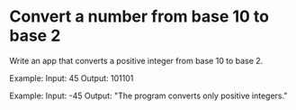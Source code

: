 # Convert a number from base 10 to base 2
Write an app that converts a positive integer from base 10 to base 2.

Example:
Input:
45
Output:
101101

Example:
Input:
-45
Output:
"The program converts only positive integers."

